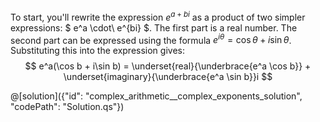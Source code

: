 To start, you'll rewrite the expression $e^{a + bi}$ as a product of two simpler expressions: $ e^a \cdot\ e^{bi} $.
The first part is a real number.
The second part can be expressed using the formula $e^{i\theta} = \cos \theta + i\sin \theta$.
Substituting this into the expression gives:
$$ e^a(\cos b + i\sin b) = \underset{real}{\underbrace{e^a \cos b}} + \underset{imaginary}{\underbrace{e^a \sin b}}i  $$

@[solution]({"id": "complex_arithmetic__complex_exponents_solution", "codePath": "Solution.qs"})
